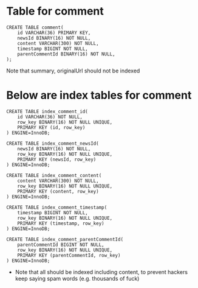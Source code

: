 # Table for comment

```
CREATE TABLE comment(
    id VARCHAR(36) PRIMARY KEY,
    newsId BINARY(16) NOT NULL,
    content VARCHAR(300) NOT NULL,
    timestamp BIGINT NOT NULL,
    parentCommentId BINARY(16) NOT NULL,
);
```
Note that summary, originalUrl should not be indexed
# Below are index tables for comment

```
CREATE TABLE index_comment_id(
    id VARCHAR(36) NOT NULL, 
    row_key BINARY(16) NOT NULL UNIQUE, 
    PRIMARY KEY (id, row_key)
) ENGINE=InnoDB;

CREATE TABLE index_comment_newsId(
    newsId BINARY(16) NOT NULL,
    row_key BINARY(16) NOT NULL UNIQUE, 
    PRIMARY KEY (newsId, row_key)
) ENGINE=InnoDB;

CREATE TABLE index_comment_content(
    content VARCHAR(300) NOT NULL,
    row_key BINARY(16) NOT NULL UNIQUE, 
    PRIMARY KEY (content, row_key)
) ENGINE=InnoDB;

CREATE TABLE index_comment_timestamp(
    timestamp BIGINT NOT NULL,
    row_key BINARY(16) NOT NULL UNIQUE, 
    PRIMARY KEY (timestamp, row_key)
) ENGINE=InnoDB;

CREATE TABLE index_comment_parentCommentId(
    parentCommentId BIGINT NOT NULL,
    row_key BINARY(16) NOT NULL UNIQUE, 
    PRIMARY KEY (parentCommentId, row_key)
) ENGINE=InnoDB;
```

* Note that all should be indexed including content, to prevent hackers keep saying spam words (e.g. thousands of fuck)

